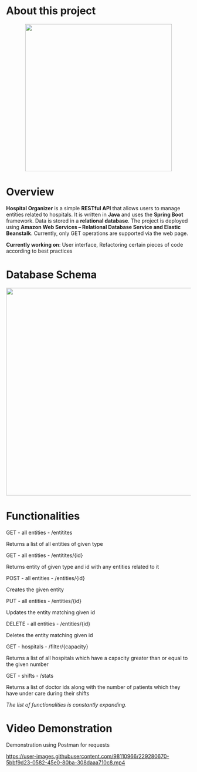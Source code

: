 # About this project

<p align="center">
<img src="https://user-images.githubusercontent.com/98110966/229280997-46e57145-5e21-4026-a8f8-a203fb7fac1e.png" width="400">
</p>

  
# Overview
  
  **Hospital Organizer** is a simple **RESTful API** that allows users to manage entities related to hospitals. It is written in **Java** and uses the **Spring Boot** framework. Data is stored in a **relational database**. The project is deployed using **Amazon Web Services – Relational Database Service and Elastic Beanstalk**. Currently, only GET operations are supported via the web page.
  
  **Currently working on**: User interface, Refactoring certain pieces of code according to best practices
  
# Database Schema

<p align="center">
<img width="564" src="https://user-images.githubusercontent.com/98110966/229273117-cc1385b4-0f06-47ed-9f31-6cd722aaf6fc.png">
</p>

# Functionalities

GET - all entities - /entitites

Returns a list of all entities of given type

GET - all entities - /entitites/{id}

Returns entity of given type and id with any entities related to it

POST - all entities - /entities/{id}

Creates the given entity

PUT - all entities - /entities/{id}

Updates the entity matching given id

DELETE - all entities - /entities/{id}

Deletes the entity matching given id
  
GET - hospitals - /filter/{capacity}

Returns a list of all hospitals which have a capacity greater than or equal to the given number

GET - shifts - /stats

Returns a list of doctor ids along with the number of patients which they have under care during their shifts

*The list of functionalities is constantly expanding.*

# Video Demonstration

Demonstration using Postman for requests

https://user-images.githubusercontent.com/98110966/229280670-5bbf9d23-0582-45e0-80ba-308daaa710c8.mp4
